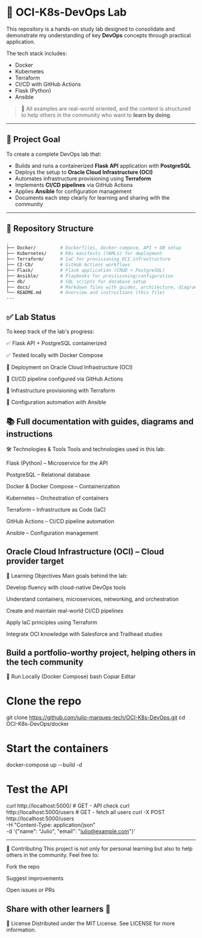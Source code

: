 # 🚀 OCI-K8s-DevOps Lab

This repository is a hands-on study lab designed to consolidate and demonstrate my understanding of key **DevOps** concepts through practical application.

The tech stack includes:

- Docker
- Kubernetes
- Terraform
- CI/CD with GitHub Actions
- Flask (Python)
- Ansible

> 📌 All examples are real-world oriented, and the content is structured to help others in the community who want to **learn by doing**.

---

## 🎯 Project Goal

To create a complete DevOps lab that:

- Builds and runs a containerized **Flask API** application with **PostgreSQL**
- Deploys the setup to **Oracle Cloud Infrastructure (OCI)**
- Automates infrastructure provisioning using **Terraform**
- Implements **CI/CD pipelines** via GitHub Actions
- Applies **Ansible** for configuration management
- Documents each step clearly for learning and sharing with the community

---

## 📁 Repository Structure

```bash
.
├── Docker/         # Dockerfiles, docker-compose, API + DB setup
├── Kubernetes/     # K8s manifests (YAMLs) for deployment
├── Terraform/      # IaC for provisioning OCI infrastructure
├── CI-CD/          # GitHub Actions workflows
├── Flask/          # Flask application (CRUD + PostgreSQL)
├── Ansible/        # Playbooks for provisioning/configuration
├── db/             # SQL scripts for database setup
├── docs/           # Markdown files with guides, architecture, diagrams
└── README.md       # Overview and instructions (this file)
---
```
## ✅ Lab Status
To keep track of the lab's progress:

✅ Flask API + PostgreSQL containerized

✅ Tested locally with Docker Compose

🔄 Deployment on Oracle Cloud Infrastructure (OCI)

🔄 CI/CD pipeline configured via GitHub Actions

🔄 Infrastructure provisioning with Terraform

🔄 Configuration automation with Ansible

📚 Full documentation with guides, diagrams and instructions
---
🛠️ Technologies & Tools
Tools and technologies used in this lab:

Flask (Python) – Microservice for the API

PostgreSQL – Relational database

Docker & Docker Compose – Containerization

Kubernetes – Orchestration of containers

Terraform – Infrastructure as Code (IaC)

GitHub Actions – CI/CD pipeline automation

Ansible – Configuration management

Oracle Cloud Infrastructure (OCI) – Cloud provider target
---
🧠 Learning Objectives
Main goals behind the lab:

Develop fluency with cloud-native DevOps tools

Understand containers, microservices, networking, and orchestration

Create and maintain real-world CI/CD pipelines

Apply IaC principles using Terraform

Integrate OCI knowledge with Salesforce and Trailhead studies

Build a portfolio-worthy project, helping others in the tech community
---
🧪 Run Locally (Docker Compose)
bash
Copiar
Editar
# Clone the repo
git clone https://github.com/julio-marques-tech/OCI-K8s-DevOps.git
cd OCI-K8s-DevOps/docker

# Start the containers
docker-compose up --build -d

# Test the API
curl http://localhost:5000/               # GET - API check
curl http://localhost:5000/users          # GET - fetch all users
curl -X POST http://localhost:5000/users \
  -H "Content-Type: application/json" \
  -d '{"name": "Julio", "email": "julio@example.com"}'
  
---
🤝 Contributing
This project is not only for personal learning but also to help others in the community.
Feel free to:

Fork the repo

Suggest improvements

Open issues or PRs

Share with other learners 🚀
---
📄 License
Distributed under the MIT License.
See LICENSE for more information.

